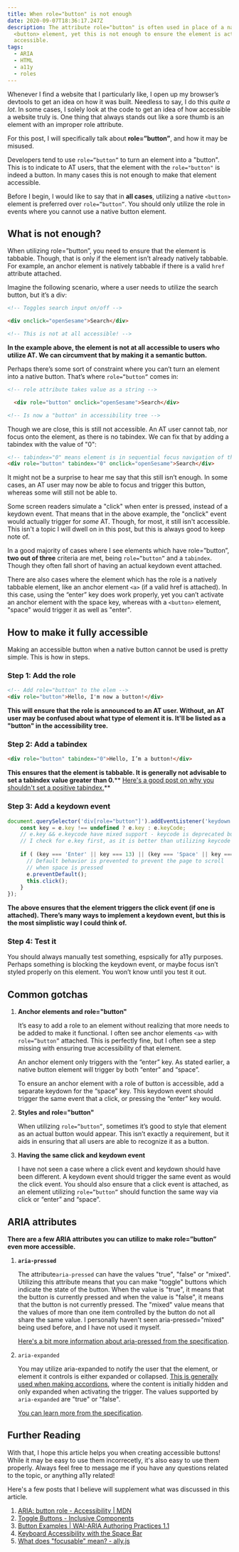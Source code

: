 ```yaml
---
title: When role="button" is not enough
date: 2020-09-07T18:36:17.247Z
description: The attribute role="button" is often used in place of a native
  <button> element, yet this is not enough to ensure the element is actually
  accessible.
tags:
  - ARIA
  - HTML
  - a11y
  - roles
---
```

Whenever I find a website that I particularly like, I open up my browser’s devtools to get an idea on how it was built. Needless to say, I do this *quite a lot*. In some cases, I solely look at the code to get an idea of how accessible a website truly is. One thing that always stands out like a sore thumb is an element with an improper role attribute.

For this post, I will specifically talk about **role=”button”**, and how it may be misused.

Developers tend to use `role=”button”` to turn an element into a "button". This is to indicate to AT users, that the element with the `role="button"` is indeed a button. In many cases this is not enough to make that element accessible.

Before I begin, I would like to say that in **all cases**, utilizing a native `<button>` element is preferred over `role=”button”`. You should only utilize the role in events where you cannot use a native button element.

## What is not enough?

When utilizing role=”button”, you need to ensure that the element is tabbable. Though, that is only if the element isn’t already natively tabbable. For example, an anchor element <a> is natively tabbable if there is a valid `href` attribute attached. 

Imagine the following scenario, where a user needs to utilize the search button, but it’s a div:

```html
<!-- Toggles search input on/off -->

<div onclick="openSesame">Search</div>

<!-- This is not at all accessible! -->
```

**In the example above, the element is not at all accessible to users who utilize AT. We can circumvent that by making it a semantic button.**

Perhaps there’s some sort of constraint where you can’t turn an element into a native button. That’s where `role=”button”` comes in:

```html
<!-- role attribute takes value as a string -->

  <div role="button" onclick="openSesame">Search</div>

<!-- Is now a "button" in accessibility tree -->
```

Though we are close, this is still not accessible. An AT user cannot tab, nor focus onto the element, as there is no tabindex. We can fix that by adding a tabindex with the value of "0":

```html
<!-- tabindex="0" means element is in sequential focus navigation of the page -->
<div role="button" tabindex="0" onclick="openSesame">Search</div>
```

It might not be a surprise to hear me say that this still isn’t enough. In some cases, an AT user may now be able to focus and trigger this button, whereas some will still not be able to. 

Some screen readers simulate a "click" when enter is pressed, instead of a keydown event. That means that in the above example, the "onclick" event would actually trigger for *some* AT. Though, for most, it still isn't accessible. This isn't a topic I will dwell on in this post, but this is always good to keep note of.

In a good majority of cases where I see elements which have role=”button”, **two out of three** criteria are met, being `role=”button”` and a `tabindex`. Though they often fall short of having an actual keydown event attached. 

There are also cases where the element which has the role is a natively tabbable element, like an anchor element  `<a>` (if a valid href is attached). In this case, using the “enter” key does work properly, yet you can’t activate an anchor element with the space key, whereas with a `<button>` element, "space" would trigger it as well as "enter".

## How to make it fully accessible

Making an accessible button when a native button cannot be used is pretty simple. This is how in steps.

### Step 1: Add the role

```html
<!-- Add role="button" to the elem -->
<div role="button">Hello, I'm now a button!</div>
```

**This will ensure that the role is announced to an AT user. Without, an AT user may be confused about what type of element it is. It'll be listed as a "button" in the accessibility tree.**

### Step 2: Add a tabindex

```html
<div role="button" tabindex="0">Hello, I’m a button!</div>
```

**This ensures that the element is tabbable. It is generally not advisable to set a tabindex value greater than 0.**[](https://webaim.org/techniques/keyboard/tabindex)** [Here's a good post on why you shouldn't set a positive tabindex.](https://webaim.org/techniques/keyboard/tabindex)**

### Step 3: Add a keydown event

```javascript
document.querySelector('div[role="button"]').addEventListener('keydown', function(e) {
	const key = e.key !== undefined ? e.key : e.keyCode; 
    // e.key && e.keycode have mixed support - keycode is deprecated but support is greater than e.key
    // I check for e.key first, as it is better than utilizing keycode yet doesn't have the same support across browsers
  
	if ( (key === 'Enter' || key === 13) || (key === 'Space' || key === 32)) {
      // Default behavior is prevented to prevent the page to scroll
      // when space is pressed 
      e.preventDefault();
      this.click();
    }
});
```

**The above ensures that the element triggers the click event (if one is attached). There’s many ways to implement a keydown event, but this is the most simplistic way I could think of.**

### Step 4: Test it

You should always manually test something, espsically for a11y purposes. Perhaps something is blocking the keydown event, or maybe focus isn’t styled properly on this element. You won’t know until you test it out.

## Common gotchas

1. **Anchor elements and role="button"**

   It’s easy to add a role to an element without realizing that more needs to be added to make it functional. I often see anchor elements `<a>` with `role=”button”` attached. This is perfectly fine, but I often see a step missing with ensuring true accessibility of that element.

   An anchor element only triggers with the “enter” key. As stated earlier, a native button element will trigger by both “enter” and “space”.

   To ensure an anchor element with a role of button is accessible, add a separate keydown for the “space” key. This keydown event should trigger the same event that a click, or pressing the “enter” key would.
2. **Styles and role="button"**

   When utilizing `role=”button”`, sometimes it’s good to style that element as an actual button would appear. This isn’t exactly a requirement, but it aids in ensuring that all users are able to recognize it as a button.
3. **Having the same click and keydown event**

   I have not seen a case where a click event and keydown should have been different. A keydown event should trigger the same event as would the click event. You should also ensure that a click event is attached, as an element utilizing `role=”button”` should function the same way via click or “enter” and “space”.

## ARIA attributes

**There are a few ARIA attributes you can utilize to make role=”button” even more accessible.**

1. **`aria-pressed`**

   The attribute`aria-pressed` can have the values "true", "false" or "mixed". Utilizing this attribute means that you can make "toggle" buttons which indicate the state of the button. When the value is "true", it means that the button is currently pressed and when the value is "false", it means that the button is not currently pressed. The "mixed" value means that the values of more than one item controlled by the button do not all share the same value. I personally haven't seen aria-pressed="mixed" being used before, and I have not used it myself. 

   [Here's a bit more information about aria-pressed from the specification](https://www.w3.org/TR/wai-aria-1.1/#aria-pressed).
2. `aria-expanded`

   You may utilize aria-expanded to notify the user that the element, or element it controls is either expanded or collapsed. [This is generally used when making accordions](https://www.w3.org/TR/wai-aria-practices-1.1/examples/accordion/accordion.html), where the content is initially hidden and only expanded when activating the trigger. The values supported by `aria-expanded` are "true" or "false".

   [You can learn more from the specification](https://www.w3.org/TR/wai-aria-1.1/#aria-expanded).



## Further Reading

With that, I hope this article helps you when creating accessible buttons! While it may be easy to use them incorrecetly, it's also easy to use them properly. Always feel free to message me if you have any questions related to the topic, or anything a11y related!

Here's a few posts that I believe will supplement what was discussed in this article.

1. [ARIA: button role - Accessibility | MDN](https://developer.mozilla.org/en-US/docs/Web/Accessibility/ARIA/Roles/button_role)
2. [Toggle Buttons - Inclusive Components](https://inclusive-components.design/toggle-button/)
3. [Button Examples | WAI-ARIA Authoring Practices 1.1](https://www.w3.org/TR/wai-aria-practices-1.1/examples/button/button.html)
4. [Keyboard Accessibility with the Space Bar](http://www.last-child.com/keyboard-accessibility-with-the-space-bar/)
5. [What does "focusable" mean? - ally.js](https://allyjs.io/what-is-focusable.html)